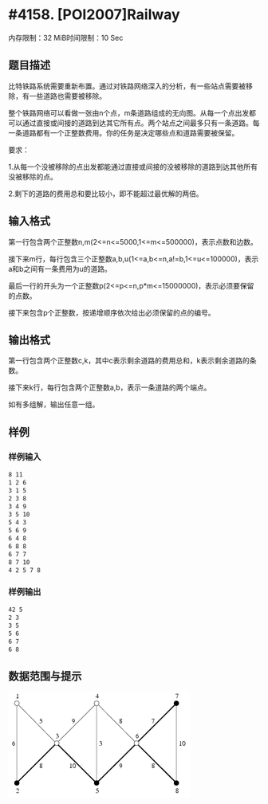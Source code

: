 # #4158. [POI2007]Railway

内存限制：32 MiB时间限制：10 Sec

## 题目描述

比特铁路系统需要重新布置。通过对铁路网络深入的分析，有一些站点需要被移除，有一些道路也需要被移除。

整个铁路网络可以看做一张由n个点，m条道路组成的无向图。从每一个点出发都可以通过直接或间接的道路到达其它所有点。两个站点之间最多只有一条道路。每一条道路都有一个正整数费用。你的任务是决定哪些点和道路需要被保留。

要求：

1.从每一个没被移除的点出发都能通过直接或间接的没被移除的道路到达其他所有没被移除的点。

2.剩下的道路的费用总和要比较小，即不能超过最优解的两倍。

## 输入格式

第一行包含两个正整数n,m(2<=n<=5000,1<=m<=500000)，表示点数和边数。

接下来m行，每行包含三个正整数a,b,u(1<=a,b<=n,a!=b,1<=u<=100000)，表示a和b之间有一条费用为u的道路。

最后一行的开头为一个正整数p(2<=p<=n,p*m<=15000000)，表示必须要保留的点数。

接下来包含p个正整数，按递增顺序依次给出必须保留的点的编号。

## 输出格式

第一行包含两个正整数c,k，其中c表示剩余道路的费用总和，k表示剩余道路的条数。

接下来k行，每行包含两个正整数a,b，表示一条道路的两个端点。

如有多组解，输出任意一组。

## 样例

### 样例输入

    
    8 11
    1 2 6
    3 1 5
    2 3 8
    3 4 9
    3 5 10
    5 4 3
    5 6 9
    6 4 8
    6 8 8
    6 7 7
    8 7 10
    4 2 5 7 8
    

### 样例输出

    
    42 5
    2 3
    3 5
    5 6
    6 7
    6 8
    

## 数据范围与提示

![](upload/201507/pic.png)
